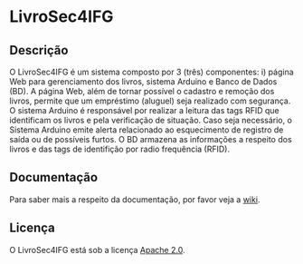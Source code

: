 # LivroSec4IFG

##  Descrição
O LivroSec4IFG é um sistema composto por 3 (três) componentes: i) página Web para gerenciamento dos livros, sistema Arduino e Banco de Dados (BD). A página Web, além de tornar possível o cadastro e remoção dos livros, permite que um empréstimo (aluguel) seja realizado com segurança. O sistema Arduino é responsável por realizar a leitura das tags RFID que identificam os livros e pela verificação de situação. Caso seja necessário, o Sistema Arduino emite alerta relacionado ao esquecimento de registro de saída ou de possíveis furtos. O BD  armazena as informações a respeito dos livros e das tags de identifição por radio frequência (RFID).

## Documentação
Para saber mais a respeito da documentação, por favor veja a [wiki](https://github.com/Psherman42000/LivroSec4IFG/wiki).

## Licença
O LivroSec4IFG está sob a licença [Apache 2.0](https://github.com/Psherman42000/LivroSec4IFG/blob/main/LICENSE).
